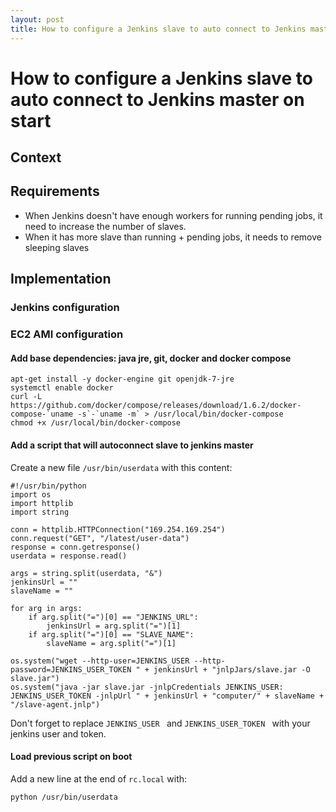 ```yaml
---
layout: post
title: How to configure a Jenkins slave to auto connect to Jenkins master on start
---
```

# How to configure a Jenkins slave to auto connect to Jenkins master on start

## Context


## Requirements
- When Jenkins doesn't have enough workers for running pending jobs, it need to increase the number of slaves.
- When it has more slave than running + pending jobs, it needs to remove sleeping slaves

## Implementation
### Jenkins configuration

### EC2 AMI configuration
#### Add base dependencies: java jre, git, docker and docker compose
```
apt-get install -y docker-engine git openjdk-7-jre
systemctl enable docker
curl -L https://github.com/docker/compose/releases/download/1.6.2/docker-compose-`uname -s`-`uname -m` > /usr/local/bin/docker-compose
chmod +x /usr/local/bin/docker-compose
```

#### Add a script that will autoconnect slave to jenkins master
Create a new file `/usr/bin/userdata` with this content:

```
#!/usr/bin/python
import os
import httplib
import string

conn = httplib.HTTPConnection("169.254.169.254")
conn.request("GET", "/latest/user-data")
response = conn.getresponse()
userdata = response.read()

args = string.split(userdata, "&")
jenkinsUrl = ""
slaveName = ""

for arg in args:
    if arg.split("=")[0] == "JENKINS_URL":
        jenkinsUrl = arg.split("=")[1]
    if arg.split("=")[0] == "SLAVE_NAME":
        slaveName = arg.split("=")[1]

os.system("wget --http-user=JENKINS_USER --http-password=JENKINS_USER_TOKEN " + jenkinsUrl + "jnlpJars/slave.jar -O slave.jar")
os.system("java -jar slave.jar -jnlpCredentials JENKINS_USER: JENKINS_USER_TOKEN -jnlpUrl " + jenkinsUrl + "computer/" + slaveName + "/slave-agent.jnlp")
```
Don't forget to replace `JENKINS_USER ` and `JENKINS_USER_TOKEN ` with your jenkins user and token.

#### Load previous script on boot
Add a new line at the end of `rc.local` with:

```
python /usr/bin/userdata
```